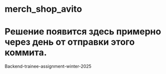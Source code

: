 # merch_shop_avito
# Решение появится здесь примерно через день от отправки этого коммита.
Backend-trainee-assignment-winter-2025
